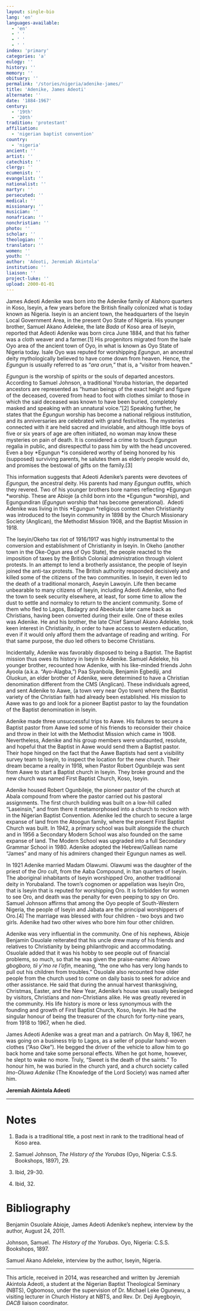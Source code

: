 ```yaml
---
layout: single-bio
lang: 'en'
languages-available:
  - 'en'
  - ' '
  - ' '
  - ' '
index: 'primary'
categories: 'a'
eulogy: ''
history: ''
memory: ''
obituary: ''
permalink: '/stories/nigeria/adenike-james/'
title: 'Adenike, James Adeoti'
alternate: ''
date: '1884-1967'
century:
  - '19th'
  - '20th'
tradition: 'protestant'
affiliation:
  - 'nigerian baptist convention'
country:
  - 'nigeria'
ancient: ''
artist: ''
catechist: ''
clergy: ''
ecumenist: ''
evangelist: ''
nationalist: ''
martyr: ''
persecuted: ''
medical: ''
missionary: ''
musician: ''
nonafrican: ''
nonchristian: ''
photo: ''
scholar: ''
theologian: ''
translator: ''
women: ''
youth: ''
author: 'Adeoti, Jeremiah Akintola'
institution: ''
liaison: ''
project-luke: ''
upload: 2000-01-01
---
```



James  Adeoti Adenike was born into the Adenike family of Alahoro quarters in Koso,  Iseyin, a few years before the British finally colonized what is today known as  Nigeria. Iseyin is an ancient town, the headquarters of the Iseyin Local  Government Area, in the present Oyo State of Nigeria. His younger brother, Samuel  Akano Adeleke, the late *Bada* of Koso  area of Iseyin, reported that Adeoti Adenike was born circa June 1884, and that  his father was a cloth weaver and a farmer.[1]  His progenitors migrated from the Isale Oyo area of the ancient town of  Oyo, in what is known as Oyo State of Nigeria today. Isale Oyo was reputed for  worshipping *Egungun*, an ancestral deity  mythologically believed to have come down from heaven. Hence, the *Egungun* is usually referred to as &ldquo;*ara orun,*&rdquo; that is, a &ldquo;visitor from  heaven.&rdquo;

*Egungun* is the worship  of spirits or the souls of departed ancestors. According to Samuel Johnson, a  traditional Yoruba historian, the departed ancestors are represented as &ldquo;human  beings of the exact height and figure of the deceased, covered from head to  foot with clothes similar to those in which the said deceased was known to have  been buried, completely masked and speaking with an unnatural voice.&rdquo;[2] Speaking  further, he states that the *Egungun* worship has become a national religious institution, and its anniversaries are  celebrated with grand festivities. The mysteries connected with it are held  sacred and inviolable, and although little boys of five or six years of age are  often initiated, no woman may know these mysteries on pain of death. It is considered  a crime to touch *Egungun* regalia in  public, and disrespectful to pass him by with the head uncovered. Even a boy *Egungun *is considered worthy of being  honored by his (supposed) surviving parents, he salutes them as elderly people  would do, and promises the bestowal of gifts on the family.[3]

This  information suggests that Adeoti Adenike&rsquo;s parents were devotees of *Egungun,* the ancestral deity. His  parents had many *Egungun o*utfits,  which they revered. Two of his younger brothers bore names reflecting *Egungun *worship. These are Abioje (a  child born into the *Egungun *worship),  and Egungundiran (*Egungun* worship that  has become generational).  Adeoti Adenike  was living in this *Egungun *religious context  when Christianity was introduced to the Iseyin community in 1898 by the Church  Missionary Society (Anglican), the Methodist Mission 1908, and the Baptist  Mission in 1918.

The  Iseyin/Okeho tax riot of 1916/1917 was highly instrumental to the conversion  and establishment of Christianity in Iseyin. In Okeho (another town in the Oke-Ogun  area of Oyo State), the people reacted to the imposition of taxes by the  British Colonial administration through violent protests. In an attempt to lend  a brotherly assistance, the people of Iseyin joined the anti-tax protests. The  British authority responded decisively and killed some of the citizens of the  two communities. In Iseyin, it even led to the death of a traditional monarch, Aseyin  Lawoyin. Life then became unbearable to many citizens of Iseyin, including Adeoti  Adenike, who fled the town to seek security elsewhere, at least, for some time  to allow the dust to settle and normalcy to return to the ancient community. Some  of them who fled to Lagos, Badagry and Abeokuta later came back as Christians,  having been converted during their exile. One of these exiles was Adenike. He  and his brother, the late Chief Samuel Akano Adeleke, took keen interest in  Christianity, in order to have access to western education, even if it would  only afford them the advantage of reading and writing.  For that same purpose, the duo led others to  become Christians.

Incidentally,  Adenike was favorably disposed to being a Baptist. The Baptist mission thus  owes its history in Iseyin to Adenike. Samuel Adeleke, his younger brother,  recounted how Adenike, with his like-minded friends John Ayoola (a.k.a. &ldquo;Ayo-Alagba,&rdquo;)  Paa Siyanbola, Benjamin Egbediji, and Oluokun, an elder brother of Adenike,  were determined to have a Christian denomination different from the CMS  (Anglican). These individuals agreed, and sent Adenike to Aawe, (a town very  near Oyo town) where the Baptist variety of the Christian faith had already  been established. His mission to Aawe was to go and look for a pioneer Baptist  pastor to lay the foundation of the Baptist denomination in Iseyin.

Adenike  made three unsuccessful trips to Aawe. His failures to secure a Baptist pastor  from Aawe led some of his friends to reconsider their choice and throw in their  lot with the Methodist Mission which came in 1908.  Nevertheless, Adenike and his group members  were undaunted, resolute, and hopeful that the Baptist in Aawe would send them a  Baptist pastor. Their hope hinged on the fact that the Aawe Baptists had sent a  visibility survey team to Iseyin, to inspect the location for the new church. Their  dream became a reality in 1918, when Pastor Robert Ogunbileje was sent from  Aawe to start a Baptist church in Iseyin. They broke ground and the new church  was named First Baptist Church, Koso, Iseyin.

Adenike  housed Robert Ogunbileje, the pioneer pastor of the church at Abala compound  from where the pastor carried out his pastoral assignments. The first church  building was built on a low-hill called &ldquo;Laseinsin,&rdquo; and from there it  metamorphosed into a church to reckon with in the Nigerian Baptist Convention. Adenike  led the church to secure a large expanse of land from the Atoogun family,  where the present First Baptist Church was built. In 1942, a primary school was  built alongside the church and in 1956 a Secondary Modern School was also  founded on the same expanse of land. The Modern School was upgraded into a full  Secondary Grammar School in 1980. Adenike adopted the Hebrew/Galilean name  &ldquo;James&rdquo; and many of his admirers changed their Egungun names as well.

In  1921 Adenike married Madam Olawumi. Olawumi was the daughter of the priest of the *Oro* cult, from the Aaba Compound, in  Itan quarters of Iseyin. The aboriginal inhabitants of Iseyin worshipped Oro,  another traditional deity in Yorubaland. The town&rsquo;s cognomen or appellation was  Iseyin Oro, that is Iseyin that is reputed for worshipping Oro. It is  forbidden for women to see Oro, and death was the penalty for even peeping to  spy on Oro. Samuel Johnson affirms that among the Oyo people of South-Western  Nigeria, the people of Iseyin and Jabata are the principal worshippers of Oro.[4]  The marriage was blessed with four children - two boys and two girls.  Adenike had two other wives who bore him four other children.

Adenike  was very influential in the community. One of his nephews, Abioje Benjamin  Osuolale reiterated that his uncle drew many of his friends and relatives to  Christianity by being philanthropic and accommodating. Osuolale added that it  was his hobby to see people out of financial problems, so much, so that he was  given the praise-name: *Ab&rsquo;owo gbogboro,  tii y&rsquo;mo re l&rsquo;ofin*, meaning, &ldquo;the one who has very long hands to pull out  his children from troubles.&rdquo; Osuolale also recounted how older people from the  church used to come on daily basis to seek for advice and other assistance. He  said that during the annual harvest thanksgiving, Christmas, Easter, and the New  Year, Adenike&rsquo;s house was usually besieged by visitors, Christians and  non-Christians alike. He was greatly revered in the community. His life history  is more or less synonymous with the founding and growth of First Baptist  Church, Koso, Iseyin. He had the singular honour of being the treasurer of the  church for forty-nine years, from 1918 to 1967, when he died.

James  Adeoti Adenike was a great man and a patriarch. On May 8,  1967, he was going on a business trip to Lagos, as a seller of popular  hand-woven clothes (&ldquo;Aso Oke&rdquo;). He begged the driver of the vehicle to allow  him to go back home and take some personal effects. When he got home, however, he  slept to wake no more. Truly, &ldquo;Sweet is the death of the saints.&rdquo; To honour  him, he was buried in the church yard, and a church society called *Imo-Oluwa Adenike* (The Knowledge of the Lord Society) was named after him.

**Jeremiah Akintola Adeoti**

---

# Notes
1. Bada is a traditional title, a post next in rank to the traditional head of Koso area.

2. Samuel Johnson, *The History of the Yorubas* (Oyo, Nigeria: C.S.S. Bookshops, 1897), 29.

3. Ibid, 29-30.

4. Ibid, 32.

# Bibliography
Benjamin Osuolale Abioje, James Adeoti Adenike’s nephew, interview by the author, August 24, 2011.

Johnson, Samuel. *The History of the Yorubas*. Oyo, Nigeria: C.S.S. Bookshops, 1897.

Samuel Akano Adeleke, interview by the author, Iseyin, Nigeria.

---

This article, received in 2014, was researched and   written by Jeremiah Akintola Adeoti, a student at the Nigerian Baptist   Theological Seminary (NBTS), Ogbomoso, under the supervision of Dr. Michael Leke Ogunewu, a visiting lecturer in Church History at  NBTS, and Rev. Dr. Deji   Ayegboyin, *DACB* liaison coordinator.